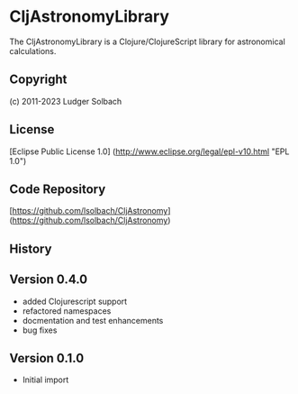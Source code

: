 CljAstronomyLibrary
===================
The CljAstronomyLibrary is a Clojure/ClojureScript library for astronomical calculations.

Copyright
---------
(c) 2011-2023 Ludger Solbach

License
-------
[Eclipse Public License 1.0] (http://www.eclipse.org/legal/epl-v10.html "EPL 1.0")

Code Repository
---------------
[https://github.com/lsolbach/CljAstronomy] (https://github.com/lsolbach/CljAstronomy)

History
-------

Version 0.4.0
-------------
* added Clojurescript support
* refactored namespaces
* docmentation and test enhancements
* bug fixes

Version 0.1.0
-------------
* Initial import
